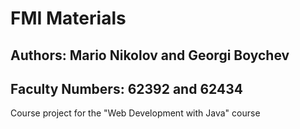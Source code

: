 # FMI Materials

## Authors: Mario Nikolov and Georgi Boychev
## Faculty Numbers: 62392 and 62434

Course project for the "Web Development with Java" course
